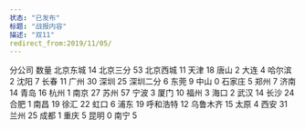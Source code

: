 ```yaml
---
状态: "已发布"
标题: "战报内容"
描述: "双11"
redirect_from:2019/11/05/
---
```

分公司                 数量
北京东城                 14
北京三分                 53
北京西城                 11
天津                 18
唐山                 2
大连                 4
哈尔滨                 2
沈阳                 7
长春                 11
广州                 30
深圳                 25
深圳二分                 6
东莞                 9
中山                 0
石家庄                 5
郑州                 7
济南                 14
青岛                 16
杭州                 1
南京                 27
苏州                 57
宁波                 3
厦门                 10
福州                 3
海口                 2
武汉                 14
长沙                 24
合肥                 1
南昌                 19
徐汇                 22
虹口                 6
浦东                 19
呼和浩特                 12
乌鲁木齐                 15
太原                 4
西安                 31
兰州                 25
成都                 1
重庆                 5
昆明                 0
南宁                 5

